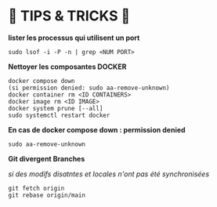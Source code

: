 # 🧰 TIPS & TRICKS 🧰

**lister les processus qui utilisent un port**

```
sudo lsof -i -P -n | grep <NUM PORT>
```


**Nettoyer les composantes DOCKER**

```
docker compose down
(si permission denied: sudo aa-remove-unknown)
docker container rm <ID CONTAINERS>
docker image rm <ID IMAGE>
docker system prune [--all]
sudo systemctl restart docker
```

**En cas de docker compose down : permission denied**

```
sudo aa-remove-unknown
```

**Git divergent Branches**

_si des modifs disatntes et locales n'ont pas été synchronisées_

```
git fetch origin
git rebase origin/main
```

